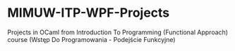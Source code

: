 # MIMUW-ITP-WPF-Projects
Projects in OCaml from Introduction To Programming (Functional Approach) course (Wstęp Do Programowania - Podejście Funkcyjne)
